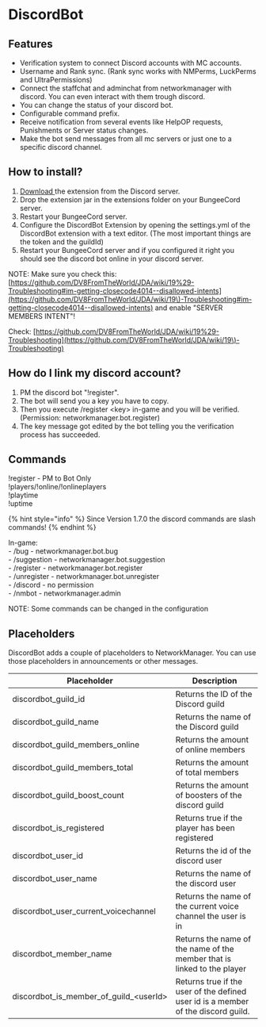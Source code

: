 # DiscordBot

## Features

* Verification system to connect Discord accounts with MC accounts.
* Username and Rank sync. (Rank sync works with NMPerms, LuckPerms and UltraPermissions)
* Connect the staffchat and adminchat from networkmanager with discord. You can even interact with them trough discord.
* You can change the status of your discord bot.
* Configurable command prefix.
* Receive notification from several events like HelpOP requests, Punishments or Server status changes.
* Make the bot send messages from all mc servers or just one to a specific discord channel.

## How to install?

1. [Download ](https://discord.com/channels/222070253172031500/1102241143636381696)the extension from the Discord server.
2. Drop the extension jar in the extensions folder on your BungeeCord server.
3. Restart your BungeeCord server.
4. Configure the DiscordBot Extension by opening the settings.yml of the DiscordBot extension with a text editor. (The most important things are the token and the guildId)
5. Restart your BungeeCord server and if you configured it right you should see the discord bot online in your discord server.

NOTE: Make sure you check this: [https://github.com/DV8FromTheWorld/JDA/wiki/19%29-Troubleshooting#im-getting-closecode4014--disallowed-intents](https://github.com/DV8FromTheWorld/JDA/wiki/19\)-Troubleshooting#im-getting-closecode4014--disallowed-intents) and enable "SERVER MEMBERS INTENT"!

Check: [https://github.com/DV8FromTheWorld/JDA/wiki/19%29-Troubleshooting](https://github.com/DV8FromTheWorld/JDA/wiki/19\)-Troubleshooting)

## How do I link my discord account?

1. PM the discord bot "!register".
2. The bot will send you a key you have to copy.
3. Then you execute /register \<key> in-game and you will be verified. (Permission: networkmanager.bot.register)
4. The key message got edited by the bot telling you the verification process has succeeded.

## Commands

!register - PM to Bot Only\
!players/!online/!onlineplayers\
!playtime\
!uptime

{% hint style="info" %}
Since Version 1.7.0 the discord commands are slash commands!
{% endhint %}

In-game:\
\- /bug - networkmanager.bot.bug\
\- /suggestion - networkmanager.bot.suggestion\
\- /register - networkmanager.bot.register\
\- /unregister - networkmanager.bot.unregister\
\- /discord - no permission\
\- /nmbot - networkmanager.admin

NOTE: Some commands can be changed in the configuration

## Placeholders

DiscordBot adds a couple of placeholders to NetworkManager. You can use those placeholders in announcements or other messages.

| Placeholder                                  | Description                                                                       |
| -------------------------------------------- | --------------------------------------------------------------------------------- |
| discordbot\_guild\_id                        | Returns the ID of the Discord guild                                               |
| discordbot\_guild\_name                      | Returns the name of the Discord guild                                             |
| discordbot\_guild\_members\_online           | Returns the amount of online members                                              |
| discordbot\_guild\_members\_total            | Returns the amount of total members                                               |
| discordbot\_guild\_boost\_count              | Returns the amount of boosters of the discord guild                               |
| discordbot\_is\_registered                   | Returns true if the player has been registered                                    |
| discordbot\_user\_id                         | Returns the id of the discord user                                                |
| discordbot\_user\_name                       | Returns the name of the discord user                                              |
| discordbot\_user\_current\_voicechannel      | Returns the name of the current voice channel the user is in                      |
| discordbot\_member\_name                     | Returns the name of the name of the member that is linked to the player           |
| discordbot\_is\_member\_of\_guild\_\<userId> | Returns true if the user of the defined user id is a member of the discord guild. |
